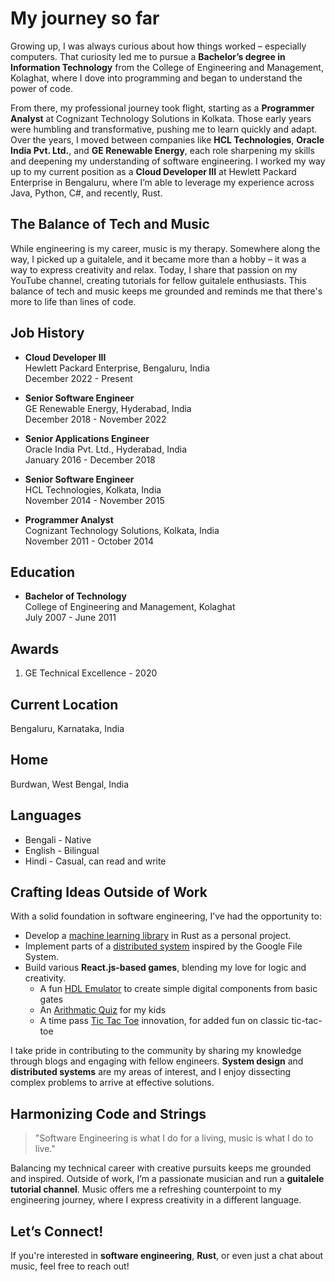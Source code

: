 # My journey so far
Growing up, I was always curious about how things worked – especially computers. That curiosity led me to pursue a **Bachelor’s degree in Information Technology** from the College of Engineering and Management, Kolaghat, where I dove into programming and began to understand the power of code.

From there, my professional journey took flight, starting as a **Programmer Analyst** at Cognizant Technology Solutions in Kolkata. Those early years were humbling and transformative, pushing me to learn quickly and adapt. Over the years, I moved between companies like **HCL Technologies**, **Oracle India Pvt. Ltd.**, and **GE Renewable Energy**, each role sharpening my skills and deepening my understanding of software engineering. I worked my way up to my current position as a **Cloud Developer III** at Hewlett Packard Enterprise in Bengaluru, where I’m able to leverage my experience across Java, Python, C#, and recently, Rust.

## The Balance of Tech and Music

While engineering is my career, music is my therapy. Somewhere along the way, I picked up a guitalele, and it became more than a hobby – it was a way to express creativity and relax. Today, I share that passion on my YouTube channel, creating tutorials for fellow guitalele enthusiasts. This balance of tech and music keeps me grounded and reminds me that there's more to life than lines of code.

## Job History

- **Cloud Developer III**  
  Hewlett Packard Enterprise, Bengaluru, India  
  December 2022 - Present

- **Senior Software Engineer**  
  GE Renewable Energy, Hyderabad, India  
  December 2018 - November 2022

- **Senior Applications Engineer**  
  Oracle India Pvt. Ltd., Hyderabad, India  
  January 2016 - December 2018

- **Senior Software Engineer**  
  HCL Technologies, Kolkata, India  
  November 2014 - November 2015

- **Programmer Analyst**  
  Cognizant Technology Solutions, Kolkata, India  
  November 2011 - October 2014

## Education

- **Bachelor of Technology**  
  College of Engineering and Management, Kolaghat  
  July 2007 - June 2011

## Awards
1. GE Technical Excellence - 2020

## Current Location
Bengaluru, Karnataka, India 

## Home
Burdwan, West Bengal, India 

## Languages 
- Bengali - Native
- English - Bilingual 
- Hindi   - Casual, can read and write


## Crafting Ideas Outside of Work

With a solid foundation in software engineering, I’ve had the opportunity to:

- Develop a [machine learning library](https://github.com/Palash90/iron_learn) in Rust as a personal project.
- Implement parts of a [distributed system](https://github.com/Palash90/dist-fs) inspired by the Google File System.
- Build various **React.js-based games**, blending my love for logic and creativity.
  - A fun [HDL Emulator](https://emulator.palashkantikundu.in/) to create simple digital components from basic gates
  - An [Arithmatic Quiz](https://palashkantikundu.in/#/component/math-study) for my kids
  - A time pass [Tic Tac Toe](https://palashkantikundu.in/#/component/tic-tac-slide) innovation, for added fun on classic tic-tac-toe

I take pride in contributing to the community by sharing my knowledge through blogs and engaging with fellow engineers. **System design** and **distributed systems** are my areas of interest, and I enjoy dissecting complex problems to arrive at effective solutions.

## Harmonizing Code and Strings

> "Software Engineering is what I do for a living, music is what I do to live."

Balancing my technical career with creative pursuits keeps me grounded and inspired. Outside of work, I’m a passionate musician and run a **guitalele tutorial channel**. Music offers me a refreshing counterpoint to my engineering journey, where I express creativity in a different language.

## Let’s Connect!

If you're interested in **software engineering**, **Rust**, or even just a chat about music, feel free to reach out! 

